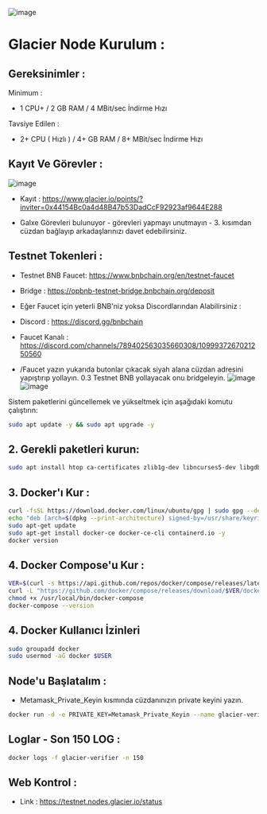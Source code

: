 ![image](https://github.com/user-attachments/assets/1a495447-e4a5-4f4f-9824-1feb0643c067)


# Glacier Node Kurulum : 

## Gereksinimler : 

Minimum : 

- 1 CPU+ / 2 GB RAM /  4 MBit/sec İndirme Hızı

Tavsiye Edilen : 

- 2+ CPU ( Hızlı ) / 4+ GB RAM / 8+ MBit/sec İndirme Hızı 

## Kayıt Ve Görevler : 

![image](https://github.com/user-attachments/assets/312b79b9-5e6f-4c9f-93a5-6fb63f491235)


- Kayıt : https://www.glacier.io/points/?inviter=0x44154Bc0a4d48B47b53DadCcF92923af9644E288

- Galxe Görevleri bulunuyor - görevleri yapmayı unutmayın - 3. kısımdan cüzdan bağlayıp arkadaşlarınızı davet edebilirsiniz.

## Testnet Tokenleri : 

- Testnet BNB Faucet: https://www.bnbchain.org/en/testnet-faucet

- Bridge : https://opbnb-testnet-bridge.bnbchain.org/deposit

- Eğer Faucet için yeterli BNB'niz yoksa Discordlarından Alabilirsiniz : 

- Discord : https://discord.gg/bnbchain
- Faucet Kanalı : https://discord.com/channels/789402563035660308/1099937267021250560
- /Faucet yazın yukarıda butonlar çıkacak siyah alana cüzdan adresini yapıştırıp yollayın. 0.3 Testnet BNB yollayacak onu bridgeleyin.
![image](https://github.com/user-attachments/assets/45eaaf67-ae5c-44ea-85f0-c2af03f82138)
![image](https://github.com/user-attachments/assets/17668f8a-5ff2-455d-8955-570d37563c46)


Sistem paketlerini güncellemek ve yükseltmek için aşağıdaki komutu çalıştırın:

```bash
sudo apt update -y && sudo apt upgrade -y
```
## 2. Gerekli paketleri kurun:

```bash
sudo apt install htop ca-certificates zlib1g-dev libncurses5-dev libgdbm-dev libnss3-dev tmux iptables curl nvme-cli git wget make jq libleveldb-dev build-essential pkg-config ncdu tar clang bsdmainutils lsb-release libssl-dev libreadline-dev libffi-dev jq gcc screen unzip lz4 -y
```
## 3. Docker'ı Kur : 

```bash
curl -fsSL https://download.docker.com/linux/ubuntu/gpg | sudo gpg --dearmor -o /usr/share/keyrings/docker-archive-keyring.gpg
echo "deb [arch=$(dpkg --print-architecture) signed-by=/usr/share/keyrings/docker-archive-keyring.gpg] https://download.docker.com/linux/ubuntu $(lsb_release -cs) stable" | sudo tee /etc/apt/sources.list.d/docker.list > /dev/null
sudo apt-get update
sudo apt-get install docker-ce docker-ce-cli containerd.io -y
docker version
```

## 4. Docker Compose'u Kur : 

```bash
VER=$(curl -s https://api.github.com/repos/docker/compose/releases/latest | grep tag_name | cut -d '"' -f 4)
curl -L "https://github.com/docker/compose/releases/download/$VER/docker-compose-$(uname -s)-$(uname -m)" -o /usr/local/bin/docker-compose
chmod +x /usr/local/bin/docker-compose
docker-compose --version
```

## 4. Docker Kullanıcı İzinleri

```bash
sudo groupadd docker
sudo usermod -aG docker $USER
```

## Node'u Başlatalım :

- Metamask_Private_Keyin kısmında cüzdanınızın private keyini yazın. 

```bash
docker run -d -e PRIVATE_KEY=Metamask_Private_Keyin --name glacier-verifier docker.io/glaciernetwork/glacier-verifier:v0.0.1
```

## Loglar - Son 150 LOG : 

```bash
docker logs -f glacier-verifier -n 150
```

## Web Kontrol : 

- Link : https://testnet.nodes.glacier.io/status


